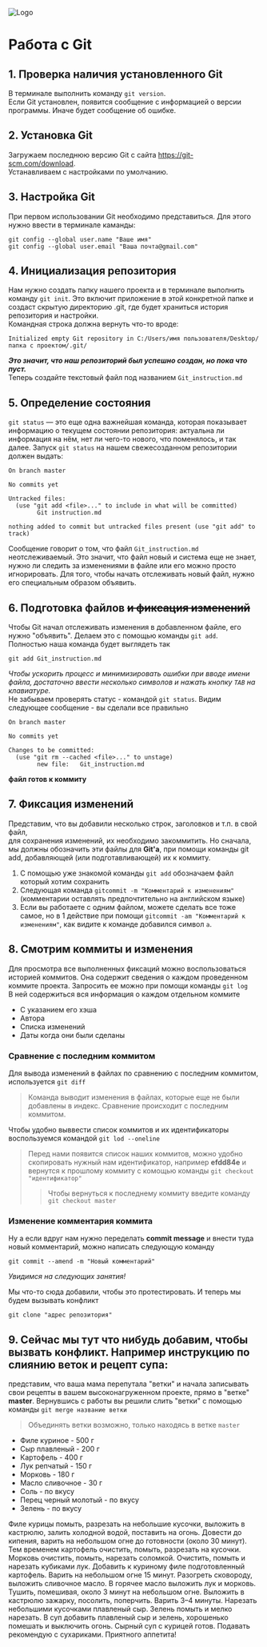 ![Logo](git-logo.jpg)

# Работа с Git

## 1. Проверка наличия установленного Git
В терминале выполнить команду `git version`.  
Если Git установлен, появится сообщение с информацией о версии программы. Иначе будет сообщение об ошибке.

## 2. Установка Git
Загружаем последнюю версию Git с сайта https://git-scm.com/download.  
Устанавливаем с настройками по умолчанию.

## 3. Настройка Git
При первом использовании Git необходимо представиться. Для этого нужно ввести в терминале каманды:
```
git config --global user.name "Ваше имя"
git config --global user.email "Ваша почта@gmail.com"
```
## 4. Инициализация репозитория

Нам нужно создать папку нашего проекта и в терминале выполнить команду `git init`.
Это включит приложение в этой конкретной папке и создаст скрытую директорию .git, где будет храниться история репозитория и настройки.  
Командная строка должна вернуть что-то вроде:
```
Initialized empty Git repository in C:/Users/имя пользователя/Desktop/папка с проектом/.git/
```
***Это значит, что наш репозиторий был успешно создан, но пока что пуст.***  
Теперь создайте текстовый файл под названием `Git_instruction.md`

## 5. Определение состояния

`git status` — это еще одна важнейшая команда, которая показывает информацию о текущем состоянии репозитория: актуальна ли информация на нём, нет ли чего-то нового, что поменялось, и так далее. Запуск `git status` на нашем свежесозданном репозитории должен выдать:

```
On branch master

No commits yet

Untracked files:
  (use "git add <file>..." to include in what will be committed)
        Git instruction.md

nothing added to commit but untracked files present (use "git add" to track)
```

Сообщение говорит о том, что файл `Git_instruction.md` неотслеживаемый. Это значит, что файл новый и система еще не знает, нужно ли следить за изменениями в файле или его можно просто игнорировать. Для того, чтобы начать отслеживать новый файл, нужно его специальным образом объявить.

## 6. Подготовка файлов ~~и фиксация изменений~~

Чтобы Git начал отслеживать изменения в добавленном файле, его нужно "объявить". Делаем это с помощью команды `git add`.  
Полностью наша команда будет выглядеть так

```
git add Git_instruction.md
```
*Чтобы ускорить процесс и минимизировать ошибки при вводе имени файла, достаточно ввести несколько символов и нажать кнопку `TAB` на клавиатуре.*  
Не забываем проверять статус - командой `git status`. Видим следующее сообщение - вы сделали все правильно
```
On branch master

No commits yet

Changes to be committed:
  (use "git rm --cached <file>..." to unstage)
        new file:   Git_instruction.md
```
**файл готов к коммиту**

## 7. Фиксация изменений

Представим, что вы добавили несколько строк, заголовков и т.п. в свой файл,  
для сохранения изменений, их необходимо закоммитить. Но сначала, мы должны обозначить эти файлы для **Git'a**, при помощи команды git add, добавляющей (или подготавливающей) их к коммиту.

1. С помощью уже знакомой команды `git add` обозначаем файл который хотим сохранить
2. Следующая команда `gitcommit -m "Комментарий к изменениям"` (комментарии оставлять предпочтительно на английском языке)
3. Если вы работаете с одним файлом, можете сделать все тоже самое, но в 1 действие при помощи `gitcommit -am "Комментарий к изменениям"`, как видите к команде добавился символ `a`.

## 8. Смотрим коммиты и изменения

Для просмотра все выполненных фиксаций можно воспользоваться историей коммитов. Она содержит сведения о каждом проведенном коммите проекта. Запросить ее можно при помощи команды `git log`  
В ней содержиться вся информация о каждом отдельном коммите
* С указанием его хэша
* Автора
* Списка изменений
* Даты когда они были сделаны

### Сравнение с последним коммитом
Для вывода изменений в файлах по сравнению с последним коммитом, используется `git diff`  
> Команда выводит изменения в файлах, которые еще не были добавлены в индекс. Сравнение происходит с последним коммитом.

Чтобы удобно выввести список коммитов и их идентификаторы воспользуемся командой `git lod --oneline`
> Перед нами появится список наших коммитов, можно удобно скопировать нужный нам идентификатор, например **efdd84e** и вернутся к прошлому коммиту с комощью команды `git checkout "идентификатор"`
>> Чтобы вернуться к последнему коммиту введите команду `git checkout master`

### Изменение комментария коммита

Ну а если вдруг нам нужно переделать **commit message** и внести туда новый комментарий, можно написать следующую команду
```
git commit --amend -m "Новый комментарий"
```

*Увидимся на следующих занятия!*

Мы что-то сюда добавили, чтобы это протестировать. И теперь мы будем вызывать конфликт

```
git clone "адрес репозитория"
```
## 9. Сейчас мы тут что нибудь добавим, чтобы вызвать конфликт. Например инструкцию по слиянию веток и рецепт супа:

представим, что ваша мама перепутала "ветки" и начала записывать свои рецепты в вашем высоконагруженном проекте, прямо в "ветке" **master**. Вернувшись с работы вы решили слить "ветки" с помощью команды `git merge название ветки`  
> Объединять ветки возможно, только находясь в ветке `master`

* Филе куриное - 500 г
* Сыр плавленый - 200 г
* Картофель - 400 г
* Лук репчатый - 150 г
* Морковь - 180 г
* Масло сливочное - 30 г
* Соль - по вкусу
* Перец черный молотый - по вкусу
* Зелень - по вкусу

Филе курицы помыть, разрезать на небольшие кусочки, выложить в кастрюлю, залить холодной водой, поставить на огонь. Довести до кипения, варить на небольшом огне до готовности (около 30 минут). Тем временем картофель очистить, помыть, разрезать на кусочки. Морковь очистить, помыть, нарезать соломкой. Очистить, помыть и нарезать кубиками лук. Добавить к куриному филе подготовленный картофель. Варить на небольшом огне 15 минут. Разогреть сковороду, выложить сливочное масло. В горячее масло выложить лук и морковь. Тушить, помешивая, около 3 минут на небольшом огне. Выложить в кастрюлю зажарку, посолить, поперчить. Варить 3–4 минуты. Нарезать небольшими кусочками плавленый сыр. Зелень помыть и мелко нарезать. В суп добавить плавленый сыр и зелень, хорошенько помешать и выключить огонь. Сырный суп с курицей готов. Подавать рекомендую с сухариками.
Приятного аппетита!